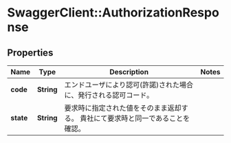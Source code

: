 # SwaggerClient::AuthorizationResponse

## Properties
Name | Type | Description | Notes
------------ | ------------- | ------------- | -------------
**code** | **String** | エンドユーザにより認可(許諾)された場合に、発行される認可コード。 | 
**state** | **String** | 要求時に指定された値をそのまま返却する。 貴社にて要求時と同一であることを確認。 | 



